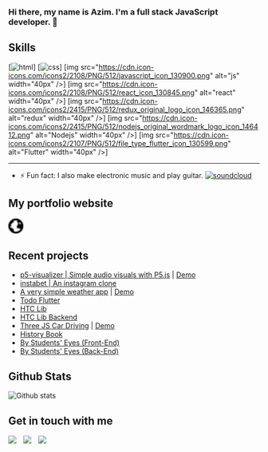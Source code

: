 ### Hi there, my name is Azim. I'm a full stack JavaScript developer. 👋

## Skills

[<img src="https://cdn.icon-icons.com/icons2/2107/PNG/512/file_type_html_icon_130541.png" alt="html" width="40px" />]
[<img src="https://cdn.icon-icons.com/icons2/2107/PNG/512/file_type_css_icon_130661.png" alt="css" width="40px" />]
[img src="https://cdn.icon-icons.com/icons2/2108/PNG/512/javascript_icon_130900.png" alt="js" width="40px" />]
[img src="https://cdn.icon-icons.com/icons2/2108/PNG/512/react_icon_130845.png" alt="react" width="40px" />]
[img src="https://cdn.icon-icons.com/icons2/2415/PNG/512/redux_original_logo_icon_146365.png" alt="redux" width="40px" />]
[img src="https://cdn.icon-icons.com/icons2/2415/PNG/512/nodejs_original_wordmark_logo_icon_146412.png" alt="Nodejs" width="40px" />]
[img src="https://cdn.icon-icons.com/icons2/2107/PNG/512/file_type_flutter_icon_130599.png" alt="Flutter" width="40px" />]

---

- ⚡ Fun fact: I also make electronic music and play guitar. [<img src="https://cdn.icon-icons.com/icons2/1945/PNG/512/iconfinder-soundcloud-4661625_122489.png" alt="soundcloud" width="30px" />](http://soundcloud.com/coorootmusic)

## My portfolio website
[<img src="https://raw.githubusercontent.com/iconic/open-iconic/master/svg/globe.svg" width="30px" />](https://akmatoff.github.io) 

## Recent projects
- [p5-visualizer | Simple audio visuals with P5.js](https://github.com/akmatoff/p5-visualizer) | [Demo](https://akmatoff.github.io/p5-visualizer)
- [instabet | An instagram clone](https://github.com/akmatoff/instabet)
- [A very simple weather app](https://github.com/akmatoff/weather-app) | [Demo](https://akmatoff.github.io/weather-app)
- [Todo Flutter](https://github.com/akmatoff/todo_flutter)
- [HTC Lib](https://github.com/boorsoft/htc-lib)
- [HTC Lib Backend](https://github.com/boorsoft/htc-online-library-express)
- [Three JS Car Driving](https://github.com/akmatoff/threejs-car-driving) | [Demo](https://akmatoff.github.io/threejs-car-driving/)
- [History Book](https://github.com/boorsoft/history-book)
- [By Students' Eyes (Front-End)](https://github.com/boorsoft/bseyes-flutter)
- [By Students' Eyes (Back-End)](https://github.com/boorsoft/bseyes-restapi)

## Github Stats
<img src="https://github-readme-stats.vercel.app/api?username=akmatoff&show_icons=true" alt="Github stats" align="left" />

<br />

## Get in touch with me
[<img align="left" src="https://cdn.jsdelivr.net/npm/simple-icons@5.8.1/icons/telegram.svg" width="30px" />](https://t.me/akmatoffexe)
[<img align="left" src="https://cdn.jsdelivr.net/npm/simple-icons@5.8.1/icons/vk.svg" width="30px" />](https://vk.com/akmatoffexe)
[<img align="left" src="https://cdn.jsdelivr.net/npm/simple-icons@5.8.1/icons/gmail.svg" width="30px" />](akmatoffexe@gmail.com)

<!--
**akmatoff/akmatoff** is a ✨ _special_ ✨ repository because its `README.md` (this file) appears on your GitHub profile.

Here are some ideas to get you started:

- 🔭 I’m currently working on ...
- 🌱 I’m currently learning ...
- 👯 I’m looking to collaborate on ...
- 🤔 I’m looking for help with ...
- 💬 Ask me about ...
- 📫 How to reach me: ...
- 😄 Pronouns: ...
- ⚡ Fun fact: ...
-->
